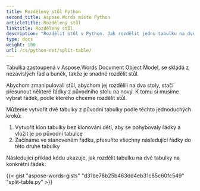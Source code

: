 ```yaml
---
title: Rozdělený stůl Python
second_title: Aspose.Words místo Python
articleTitle: Rozdělený stůl
linktitle: Rozdělený stůl
description: "Rozdělit stůl v Python. Jak rozdělit jednu tabulku na dvě samostatné tabulky Python."
type: docs
weight: 100
url: /cs/python-net/split-table/
---
```


Tabulka zastoupená v Aspose.Words Document Object Model, se skládá z nezávislých řad a buněk, takže je snadné rozdělit stůl.

Abychom zmanipulovali stůl, abychom jej rozdělili na dva stoly, stačí přesunout některé řádky z původního stolu na nový. K tomu si musíme vybrat řádek, podle kterého chceme rozdělit stůl.

Můžeme vytvořit dvě tabulky z původní tabulky podle těchto jednoduchých kroků:

1. Vytvořit klon tabulky bez klonování dětí, aby se pohybovaly řádky a vložit je po původní tabulce
2. Začínáme ve stanoveném řádku, přesuňte všechny následující řádky do této druhé tabulky

Následující příklad kódu ukazuje, jak rozdělit tabulku na dvě tabulky na konkrétní řádek:

{{< gist "aspose-words-gists" "d31be78b25b463dd4eb31c85c60fc549" "split-table.py" >}}
